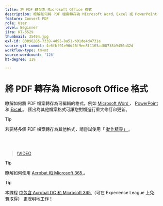 ```yaml
---
title: 將 PDF 轉存為 Microsoft Office 格式
description: 瞭解如何將 PDF 檔案轉存為 Microsoft Word、Excel 或 PowerPoint 等可編輯格式
feature: Convert PDF
role: User
level: Beginner
jira: KT-5529
thumbnail: 35494.jpg
exl-id: 83896285-7339-4d95-8a51-b91de4d4731a
source-git-commit: 4e6fbf91e96d26f9ee8f1105ad68738b9450a32d
workflow-type: tm+mt
source-wordcount: '126'
ht-degree: 11%

---
```


# 將 PDF 轉存為 Microsoft Office 格式

瞭解如何將 PDF 檔案轉存為可編輯的格式，例如 [ Microsoft Word ](https://www.adobe.com/tw/acrobat/online/pdf-to-word.html) 、 [ PowerPoint ](https://www.adobe.com/tw/acrobat/online/pdf-to-ppt.html) 和 [ Excel ](https://www.adobe.com/tw/acrobat/online/pdf-to-excel.html) 。 匯出為其他檔案格式可讓您對檔進行重大修訂和更新。

>[!TIP]
>
>若要將多個 PDF 檔案轉存為其他格式，請嘗試使用「 [ 動作精靈」 ](../advanced-tasks/action.md) 。

<br> 

>[!VIDEO](https://video.tv.adobe.com/v/35494?quality=12&learn=on&hidetitle=true)

>[!TIP]
>
>瞭解如何使用 [ Acrobat 和 Microsoft 365 ](../integrate/integrate-overview.md) 。

>[!TIP]
>
>本課程 [ 中包含 Acrobat DC 和 Microsoft 365 ](https://experienceleague.adobe.com/?recommended=Acrobat-U-1-2021.microsoft365) （可在 Experience League 上免費取得） 更聰明地工作！
